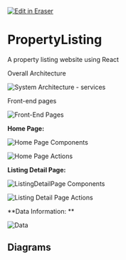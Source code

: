 <p><a target="_blank" href="https://app.eraser.io/workspace/7DtPS4TBRwK6woPKaB9m" id="edit-in-eraser-github-link"><img alt="Edit in Eraser" src="https://firebasestorage.googleapis.com/v0/b/second-petal-295822.appspot.com/o/images%2Fgithub%2FOpen%20in%20Eraser.svg?alt=media&amp;token=968381c8-a7e7-472a-8ed6-4a6626da5501"></a></p>

# PropertyListing
A property listing website using React



Overall Architecture

![System Architecture - services](/.eraser/7DtPS4TBRwK6woPKaB9m___ZyuCQ5RWGzOcvH70Y8Aipy4YHP62___---figure---gR9fFBpm7htZUWhQiLu40---figure---rEEq7CYHqE6xb8ntArum3g.png "System Architecture - services")



Front-end pages 

![Front-End Pages](/.eraser/7DtPS4TBRwK6woPKaB9m___ZyuCQ5RWGzOcvH70Y8Aipy4YHP62___---figure---8-Lu46K5pbblbOltIuxub---figure---Df-uFQsoJeH_uk9DCcysmg.png "Front-End Pages")



**Home Page:**

![Home Page Components](/.eraser/7DtPS4TBRwK6woPKaB9m___ZyuCQ5RWGzOcvH70Y8Aipy4YHP62___---figure---Q8drEQLDuG2_Xw2Mi1G8p---figure---k8e70pwEBT1xjcAcItjRDw.png "Home Page Components")



![Home Page Actions](/.eraser/7DtPS4TBRwK6woPKaB9m___ZyuCQ5RWGzOcvH70Y8Aipy4YHP62___---figure---jE6zXBAQbfSy9-g1UWx83---figure---tsiXAFPpfq01xVV3gxstfA.png "Home Page Actions")



**Listing Detail Page:**

![ListingDetailPage Components](/.eraser/7DtPS4TBRwK6woPKaB9m___ZyuCQ5RWGzOcvH70Y8Aipy4YHP62___---figure---OKQurb6JUm8-WSBUi6fAx---figure---J0OnJ-HjUhhyWiuHjCnfdQ.png "ListingDetailPage Components")

![Listing Detail Page Actions](/.eraser/7DtPS4TBRwK6woPKaB9m___ZyuCQ5RWGzOcvH70Y8Aipy4YHP62___---figure---8PXlT7JlTrylrMNTqRGGf---figure---xtASfT7JASH7jjxdudjbhg.png "Listing Detail Page Actions")



**Data Information: **

![Data](/.eraser/7DtPS4TBRwK6woPKaB9m___ZyuCQ5RWGzOcvH70Y8Aipy4YHP62___---figure---qDgrLnTkO96EhdX7U02xx---figure---S3Cb5N5UDQZVTdW873Qwrg.png "Data")




<!-- eraser-additional-content -->
## Diagrams
<!-- eraser-additional-files -->
<a href="/README-cloud-architecture-1.eraserdiagram" data-element-id="R6m4FNOpAjisl2vQRV6dd"><img src="/.eraser/7DtPS4TBRwK6woPKaB9m___ZyuCQ5RWGzOcvH70Y8Aipy4YHP62___---diagram----5b53454c91fd4e60406f0eee219b73df.png" alt="" data-element-id="R6m4FNOpAjisl2vQRV6dd" /></a>
<a href="/README-BackEnd Layers Communication Flow-2.eraserdiagram" data-element-id="75HuQ6k1TwJf2oHTMalQr"><img src="/.eraser/7DtPS4TBRwK6woPKaB9m___ZyuCQ5RWGzOcvH70Y8Aipy4YHP62___---diagram----4cc46abf97a3b482a372e45ecbac9456-BackEnd-Layers-Communication-Flow.png" alt="" data-element-id="75HuQ6k1TwJf2oHTMalQr" /></a>
<!-- end-eraser-additional-files -->
<!-- end-eraser-additional-content -->
<!--- Eraser file: https://app.eraser.io/workspace/7DtPS4TBRwK6woPKaB9m --->